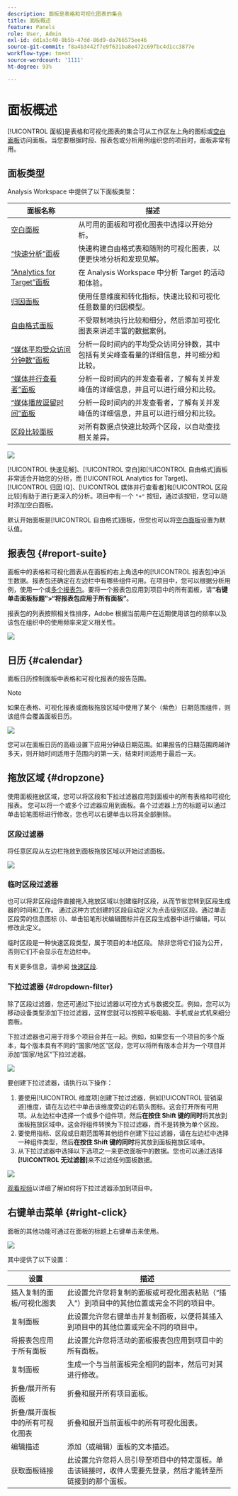 ```yaml
---
description: 面板是表格和可视化图表的集合
title: 面板概述
feature: Panels
role: User, Admin
exl-id: dd1a3c40-8b5b-47dd-86d9-da766575ee46
source-git-commit: f8a4b3442f7e9f631ba8e472c69fbc4d1cc3877e
workflow-type: tm+mt
source-wordcount: '1111'
ht-degree: 93%

---
```


# 面板概述

[!UICONTROL 面板]是表格和可视化图表的集合可从工作区左上角的图标或[空白面板](blank-panel.md)访问面板。当您要根据时段、报表包或分析用例组织您的项目时，面板非常有用。

## 面板类型

Analysis Workspace 中提供了以下面板类型：

| 面板名称 | 描述 |
| --- | --- |
| [空白面板](blank-panel.md) | 从可用的面板和可视化图表中选择以开始分析。 |
| [“快速分析”面板](quickinsight.md) | 快速构建自由格式表和随附的可视化图表，以便更快地分析和发现见解。 |
| [“Analytics for Target”面板](a4t-panel.md) | 在 Analysis Workspace 中分析 Target 的活动和体验。 |
| [归因面板](attribution.md) | 使用任意维度和转化指标，快速比较和可视化任意数量的归因模型。 |
| [自由格式面板](freeform-panel.md) | 不受限制地执行比较和细分，然后添加可视化图表来讲述丰富的数据案例。 |
| [“媒体平均受众访问分钟数”面板](average-minute-audience-panel.md) | 分析一段时间内的平均受众访问分钟数，其中包括有关尖峰查看量的详细信息，并可细分和比较。 |
| [“媒体并行查看者”面板](media-concurrent-viewers.md) | 分析一段时间内的并发查看者，了解有关并发峰值的详细信息，并且可以进行细分和比较。 |
| [“媒体播放逗留时间”面板](media-playback-timespent/media-playback-time-spent.md) | 分析一段时间内的并发查看者，了解有关并发峰值的详细信息，并且可以进行细分和比较。 |
| [区段比较面板](c-segment-comparison/segment-comparison.md) | 对所有数据点快速比较两个区段，以自动查找相关差异。 |

![](assets/panel-overview.png)

[!UICONTROL 快速见解]、[!UICONTROL 空白]和[!UICONTROL 自由格式]面板非常适合开始您的分析，而 [!UICONTROL Analytics for Target]、[!UICONTROL 归因 IQ]、[!UICONTROL 媒体并行查看者]和[!UICONTROL 区段比较]有助于进行更深入的分析。项目中有一个 `"+"` 按钮，通过该按钮，您可以随时添加空白面板。

默认开始面板是[!UICONTROL 自由格式]面板，但您也可以将[空白面板](/help/analyze/analysis-workspace/c-panels/blank-panel.md)设置为默认值。

## 报表包 {#report-suite}

面板中的表格和可视化图表从在面板的右上角选中的[!UICONTROL 报表包]中派生数据。报表包还确定在左边栏中有哪些组件可用。在项目中，您可以根据分析用例，使用一个或[多个报表包](https://experienceleague.adobe.com/docs/analytics/analyze/analysis-workspace/build-workspace-project/multiple-report-suites.html?lang=zh-Hans)。要将一个报表包应用到项目中的所有面板，请&#x200B;**“右键单击面板标题”>“将报表包应用于所有面板”**。

报表包的列表按照相关性排序，Adobe 根据当前用户在近期使用该包的频率以及该包在组织中的使用频率来定义相关性。

![](assets/panel-report-suite.png)

## 日历 {#calendar}

面板日历控制面板中表格和可视化报表的报告范围。

>[!NOTE]
>如果在表格、可视化报表或面板拖放区域中使用了某个（紫色）日期范围组件，则该组件会覆盖面板日历。

![](assets/panel-calendar.png)

您可以在面板日历的高级设置下应用分钟级日期范围。如果报告的日期范围跨越许多天，则开始时间适用于范围内的第一天，结束时间适用于最后一天。

## 拖放区域 {#dropzone}

使用面板拖放区域，您可以将区段和下拉过滤器应用到面板中的所有表格和可视化报表。 您可以将一个或多个过滤器应用到面板。各个过滤器上方的标题可以通过单击铅笔图标进行修改，您也可以右键单击以将其全部删除。

### 区段过滤器

将任意区段从左边栏拖放到面板拖放区域以开始过滤面板。

![](/help/admin/admin/assets/filter.png)

### 临时区段过滤器

也可以将非区段组件直接拖入拖放区域以创建临时区段，从而节省您转到区段生成器的时间和工作。 通过这种方式创建的区段自动定义为点击级别区段。通过单击区段旁的信息图标 (i)、单击铅笔形状编辑图标并在区段生成器中进行编辑，可以修改此定义。

临时区段是一种快速区段类型，属于项目的本地区段。 除非您将它们设为公开，否则它们不会显示在左边栏中。

有关更多信息，请参阅 [快速区段](/help/analyze/analysis-workspace/components/segments/quick-segments.md).

### 下拉过滤器 {#dropdown-filter}

除了区段过滤器，您还可通过下拉过滤器以可控方式与数据交互。例如，您可以为移动设备类型添加下拉过滤器，这样您就可以按照平板电脑、手机或台式机来细分面板。

下拉过滤器也可用于将多个项目合并在一起。例如，如果您有一个项目的多个版本，每个版本具有不同的“国家/地区”区段，您可以将所有版本合并为一个项目并添加“国家/地区”下拉过滤器。

![](assets/dropdown-filter-intro.png)

要创建下拉过滤器，请执行以下操作：

1. 要使用[!UICONTROL 维度项]创建下拉过滤器，例如[!UICONTROL 营销渠道]维度，请在左边栏中单击该维度旁边的右箭头图标。这会打开所有可用项。从左边栏中选择一个或多个组件项，然后&#x200B;**在按住 Shift 键的同时**&#x200B;将其放到面板拖放区域中。这会将组件转换为下拉过滤器，而不是转换为单个区段。
1. 要使用指标、区段或日期范围等其他组件创建下拉过滤器，请在左边栏中选择一种组件类型，然后&#x200B;**在按住 Shift 键的同时**&#x200B;将其放到面板拖放区域中。
1. 从下拉过滤器中选择以下选项之一来更改面板中的数据。您也可以通过选择&#x200B;**[!UICONTROL 无过滤器]**&#x200B;来不过滤任何面板数据。

![](assets/create-dropdown.png)

[观看视频](https://experienceleague.adobe.com/docs/analytics-learn/tutorials/analysis-workspace/using-panels/using-panels-to-organize-your-analysis-workspace-projects.html?lang=zh-Hans)以详细了解如何将下拉过滤器添加到项目中。

## 右键单击菜单 {#right-click}

面板的其他功能可通过在面板的标题上右键单击来使用。

![](assets/right-click-menu.png)

其中提供了以下设置：

| 设置 | 描述 |
| --- | --- |
| 插入复制的面板/可视化图表 | 此设置允许您将复制的面板或可视化图表粘贴（“插入”）到项目中的其他位置或完全不同的项目中。 |
| 复制面板 | 此设置允许您右键单击并复制面板，以便将其插入到项目中的其他位置或完全不同的项目中。 |
| 将报表包应用于所有面板 | 此设置允许您将活动的面板报表包应用到项目中的所有面板。 |
| 复制面板 | 生成一个与当前面板完全相同的副本，然后可对其进行修改。 |
| 折叠/展开所有面板 | 折叠和展开所有项目面板。 |
| 折叠/展开面板中的所有可视化图表 | 折叠和展开当前面板中的所有可视化图表。 |
| 编辑描述 | 添加（或编辑）面板的文本描述。 |
| 获取面板链接 | 此设置允许您将人员引导至项目中的特定面板。单击该链接时，收件人需要先登录，然后才能转至所链接到的那个面板。 |
